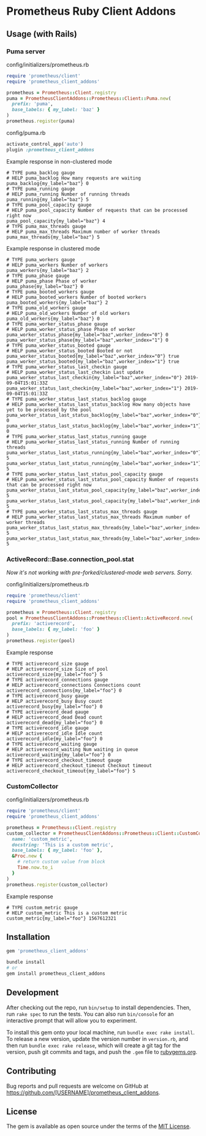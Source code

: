 # Prometheus Ruby Client Addons

## Usage (with Rails)

### Puma server

config/initializers/prometheus.rb
```ruby
require 'prometheus/client'
require 'prometheus_client_addons'

prometheus = Prometheus::Client.registry
puma = PrometheusClientAddons::Prometheus::Client::Puma.new(
  prefix: 'puma', 
  base_labels: { my_label: 'baz' }
)
prometheus.register(puma)
```

config/puma.rb
```ruby
activate_control_app('auto')
plugin :prometheus_client_addons
```

Example response in non-clustered mode
```
# TYPE puma_backlog gauge
# HELP puma_backlog How many requests are waiting
puma_backlog{my_label="baz"} 0
# TYPE puma_running gauge
# HELP puma_running Number of running threads
puma_running{my_label="baz"} 5
# TYPE puma_pool_capacity gauge
# HELP puma_pool_capacity Number of requests that can be processed right now
puma_pool_capacity{my_label="baz"} 4
# TYPE puma_max_threads gauge
# HELP puma_max_threads Maximum number of worker threads
puma_max_threads{my_label="baz"} 5
```

Example response in clustered mode
```
# TYPE puma_workers gauge
# HELP puma_workers Number of workers
puma_workers{my_label="baz"} 2
# TYPE puma_phase gauge
# HELP puma_phase Phase of worker
puma_phase{my_label="baz"} 0
# TYPE puma_booted_workers gauge
# HELP puma_booted_workers Number of booted workers
puma_booted_workers{my_label="baz"} 2
# TYPE puma_old_workers gauge
# HELP puma_old_workers Number of old workers
puma_old_workers{my_label="baz"} 0
# TYPE puma_worker_status_phase gauge
# HELP puma_worker_status_phase Phase of worker
puma_worker_status_phase{my_label="baz",worker_index="0"} 0
puma_worker_status_phase{my_label="baz",worker_index="1"} 0
# TYPE puma_worker_status_booted gauge
# HELP puma_worker_status_booted Booted or not
puma_worker_status_booted{my_label="baz",worker_index="0"} true
puma_worker_status_booted{my_label="baz",worker_index="1"} true
# TYPE puma_worker_status_last_checkin gauge
# HELP puma_worker_status_last_checkin Last update
puma_worker_status_last_checkin{my_label="baz",worker_index="0"} 2019-09-04T15:01:33Z
puma_worker_status_last_checkin{my_label="baz",worker_index="1"} 2019-09-04T15:01:33Z
# TYPE puma_worker_status_last_status_backlog gauge
# HELP puma_worker_status_last_status_backlog How many objects have yet to be processed by the pool
puma_worker_status_last_status_backlog{my_label="baz",worker_index="0"} 0
puma_worker_status_last_status_backlog{my_label="baz",worker_index="1"} 0
# TYPE puma_worker_status_last_status_running gauge
# HELP puma_worker_status_last_status_running Number of running threads
puma_worker_status_last_status_running{my_label="baz",worker_index="0"} 5
puma_worker_status_last_status_running{my_label="baz",worker_index="1"} 5
# TYPE puma_worker_status_last_status_pool_capacity gauge
# HELP puma_worker_status_last_status_pool_capacity Number of requests that can be processed right now
puma_worker_status_last_status_pool_capacity{my_label="baz",worker_index="0"} 5
puma_worker_status_last_status_pool_capacity{my_label="baz",worker_index="1"} 5
# TYPE puma_worker_status_last_status_max_threads gauge
# HELP puma_worker_status_last_status_max_threads Maximum number of worker threads
puma_worker_status_last_status_max_threads{my_label="baz",worker_index="0"} 5
puma_worker_status_last_status_max_threads{my_label="baz",worker_index="1"} 5
```

### ActiveRecord::Base.connection_pool.stat

*Now it's not working with pre-forked/clustered-mode web servers. Sorry.*

config/initializers/prometheus.rb
```ruby
require 'prometheus/client'
require 'prometheus_client_addons'

prometheus = Prometheus::Client.registry
pool = PrometheusClientAddons::Prometheus::Client::ActiveRecord.new(
  prefix: 'activerecord', 
  base_labels: { my_label: 'foo' }
)
prometheus.register(pool)
```

Example response
```
# TYPE activerecord_size gauge
# HELP activerecord_size Size of pool
activerecord_size{my_label="foo"} 5
# TYPE activerecord_connections gauge
# HELP activerecord_connections Connections count
activerecord_connections{my_label="foo"} 0
# TYPE activerecord_busy gauge
# HELP activerecord_busy Busy count
activerecord_busy{my_label="foo"} 0
# TYPE activerecord_dead gauge
# HELP activerecord_dead Dead count
activerecord_dead{my_label="foo"} 0
# TYPE activerecord_idle gauge
# HELP activerecord_idle Idle count
activerecord_idle{my_label="foo"} 0
# TYPE activerecord_waiting gauge
# HELP activerecord_waiting Num waiting in queue
activerecord_waiting{my_label="foo"} 0
# TYPE activerecord_checkout_timeout gauge
# HELP activerecord_checkout_timeout Checkout timeout
activerecord_checkout_timeout{my_label="foo"} 5
```

### CustomCollector

config/initializers/prometheus.rb
```ruby
require 'prometheus/client'
require 'prometheus_client_addons'

prometheus = Prometheus::Client.registry
custom_collector = PrometheusClientAddons::Prometheus::Client::CustomCollector.new(
  name: 'custom_metric',
  docstring: 'This is a custom metric',
  base_labels: { my_label: 'foo' },
  &Proc.new {
    # return custom value from block
    Time.now.to_i
  }
)
prometheus.register(custom_collector)
```

Example response
```
# TYPE custom_metric gauge
# HELP custom_metric This is a custom metric
custom_metric{my_label="foo"} 1567612321
```

## Installation

```ruby
gem 'prometheus_client_addons'
```

```bash
bundle install
# or
gem install prometheus_client_addons
```

## Development

After checking out the repo, run `bin/setup` to install dependencies. Then, run `rake spec` to run the tests. You can also run `bin/console` for an interactive prompt that will allow you to experiment.

To install this gem onto your local machine, run `bundle exec rake install`. To release a new version, update the version number in `version.rb`, and then run `bundle exec rake release`, which will create a git tag for the version, push git commits and tags, and push the `.gem` file to [rubygems.org](https://rubygems.org).

## Contributing

Bug reports and pull requests are welcome on GitHub at https://github.com/[USERNAME]/prometheus_client_addons.

## License

The gem is available as open source under the terms of the [MIT License](https://opensource.org/licenses/MIT).
